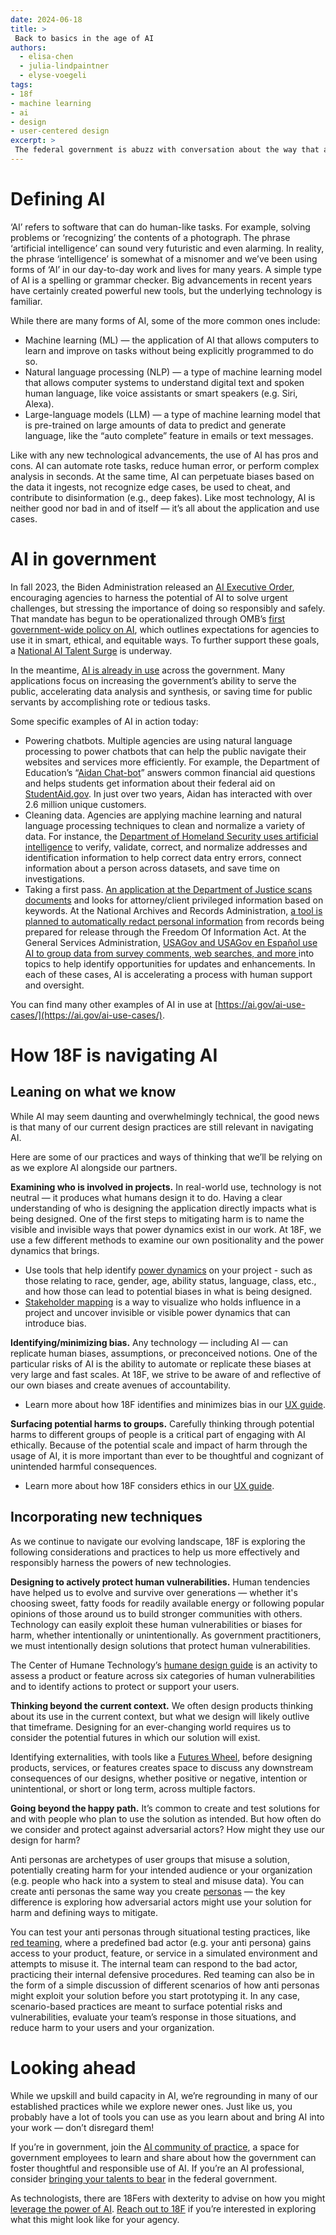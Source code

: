 ```yaml
---
date: 2024-06-18
title: >
 Back to basics in the age of AI
authors:
  - elisa-chen
  - julia-lindpaintner
  - elyse-voegeli
tags:
- 18f
- machine learning
- ai
- design
- user-centered design
excerpt: >
 The federal government is abuzz with conversation about the way that artificial intelligence (AI) is going to change the game. Since 18F partners with agencies to drive technology modernization forward, our ability to navigate the opportunities and risks associated with AI is critical. But as we’re learning new things, we also find ourselves going back to basics. As we evaluate and use AI, we can rely on many of the same practices that we apply to any other new technology. Read on for a quick overview of AI, its place in government today, and the techniques and frameworks we’re using as we navigate this new landscape.
---
```


# Defining AI

‘AI’ refers to software that can do human-like tasks. For example, solving problems or ‘recognizing’ the contents of a photograph. The phrase ‘artificial intelligence’ can sound very futuristic and even alarming. In reality, the phrase ‘intelligence’ is somewhat of a misnomer and we’ve been using forms of ‘AI’ in our day-to-day work and lives for many years. A simple type of AI is a spelling or grammar checker. Big advancements in recent years have certainly created powerful new tools, but the underlying technology is familiar.

While there are many forms of AI, some of the more common ones include:
- Machine learning (ML) — the application of AI that allows computers to learn and improve on tasks without being explicitly programmed to do so.
- Natural language processing (NLP) — a type of machine learning model that allows computer systems to understand digital text and spoken human language, like voice assistants or smart speakers (e.g. Siri, Alexa).
- Large-language models (LLM) — a type of machine learning model that is pre-trained on large amounts of data to predict and generate language, like the “auto complete” feature in emails or text messages.

Like with any new technological advancements, the use of AI has pros and cons. AI can automate rote tasks, reduce human error, or perform complex analysis in seconds. At the same time, AI can perpetuate biases based on the data it ingests, not recognize edge cases, be used to cheat, and contribute to disinformation (e.g., deep fakes). Like most technology, AI is neither  good nor bad in and of itself — it’s all about the application and use cases.

# AI in government

In fall 2023, the Biden Administration released an [AI Executive Order](https://www.whitehouse.gov/briefing-room/presidential-actions/2023/10/30/executive-order-on-the-safe-secure-and-trustworthy-development-and-use-of-artificial-intelligence/), encouraging agencies to harness the potential of AI to solve urgent challenges, but stressing the importance of doing so responsibly and safely. That mandate has begun to be operationalized through OMB’s [first government-wide policy on AI](https://www.whitehouse.gov/wp-content/uploads/2024/03/M-24-10-Advancing-Governance-Innovation-and-Risk-Management-for-Agency-Use-of-Artificial-Intelligence.pdf), which outlines expectations for agencies to use it in smart, ethical, and equitable ways. To further support these goals, a [National AI Talent Surge](https://ai.gov/apply/) is underway.

In the meantime, [AI is already in use](https://ai.gov/ai-use-cases/) across the government. Many applications focus on increasing the government’s ability to serve the public, accelerating data analysis and synthesis, or saving time for public servants by accomplishing rote or tedious tasks.

Some specific examples of AI in action today:
- Powering chatbots. Multiple agencies are using natural language processing to power chatbots that can help the public navigate their websites and services more efficiently. For example, the Department of Education’s “[Aidan Chat-bot](https://www2.ed.gov/about/offices/list/ocio/technology/ai-inventory/index.html)” answers common financial aid questions and helps students get information about their federal aid on [StudentAid.gov](http://studentaid.gov/). In just over two years, Aidan has interacted with over 2.6 million unique customers.
- Cleaning data. Agencies are applying machine learning and natural language processing techniques to clean and normalize a variety of data. For instance, the [Department of Homeland Security uses artificial intelligence](https://www.dhs.gov/data/AI_inventory) to verify, validate, correct, and normalize addresses and identification information to help correct data entry errors, connect information about a person across datasets, and save time on investigations.
- Taking a first pass. [An application at the Department of Justice scans documents](https://www.justice.gov/open/archives/page/file/1517316/dl) and looks for attorney/client privileged information based on keywords. At the National Archives and Records Administration, [a tool is planned to automatically redact personal information](https://www.archives.gov/data/ai-inventory) from records being prepared for release through the Freedom Of Information Act. At the General Services Administration, [USAGov and USAGov en Español use AI to group data from survey comments, web searches, and more ](https://tech.gsa.gov/ai-inventory/)into topics to help identify opportunities for updates and enhancements. In each of these cases, AI is accelerating a process with human support and oversight.

You can find many other examples of AI in use at [https://ai.gov/ai-use-cases/](https://ai.gov/ai-use-cases/).

# How 18F is navigating AI

## Leaning on what we know

While AI may seem daunting and overwhelmingly technical, the good news is that many of our current design practices are still relevant in navigating AI.

Here are some of our practices and ways of thinking that we’ll be relying on as we explore AI alongside our partners.

**Examining who is involved in projects.** In real-world use, technology is not neutral — it produces what humans design it to do. Having a clear understanding of who is designing the application directly impacts what is being designed. One of the first steps to mitigating harm is to name the visible and invisible ways that power dynamics exist in our work. At 18F, we use a few different methods to examine our own positionality and the power dynamics that brings.

- Use tools that help identify [power dynamics](https://guides.18f.gov/ux-guide/research/share-power/) on your project - such as those relating to   race, gender, age, ability status, language, class, etc., and how those can lead to potential biases in what is being designed.
- [Stakeholder mapping](https://guides.18f.gov/methods/discover/stakeholder-influence-mapping/) is a way to visualize who holds influence in a project and uncover invisible or visible power dynamics that can introduce bias.

**Identifying/minimizing bias.**  Any technology — including AI — can replicate human biases, assumptions, or preconceived notions.  One of the particular risks of AI is the ability to automate or replicate these biases at very large and fast scales. At 18F, we strive to be aware of and reflective of our own biases and create avenues of accountability.

- Learn more about how 18F identifies and minimizes bias in our [UX guide](https://guides.18f.gov/ux-guide/research/bias/).

**Surfacing potential harms to groups.** Carefully thinking through potential harms to different groups of people is a critical part of engaging with AI ethically. Because of the potential scale and impact of harm through the usage of AI, it is more important than ever to be thoughtful and cognizant of unintended harmful consequences.

- Learn more about how 18F considers ethics in our [UX guide](https://guides.18f.gov/ux-guide/research/ethics/).

## Incorporating new techniques

As we continue to navigate our evolving landscape, 18F is exploring the following considerations and practices to help us more effectively and responsibly harness the powers of new technologies.

**Designing to actively protect human vulnerabilities.** Human tendencies have helped us to evolve and survive over generations — whether it's choosing sweet, fatty foods for readily available energy or following popular opinions of those around us to build stronger communities with others. Technology can easily exploit these human vulnerabilities or biases for harm, whether intentionally or unintentionally. As government practitioners, we must intentionally design solutions that protect human vulnerabilities.

The Center of Humane Technology’s [humane design guide](https://s3.amazonaws.com/com.appolearning.files/production/uploads/uploaded_file/0fd922be-3bbc-46ea-b1a2-fdeb8eb4e3d5/Humane_Tech_Design_Guide.pdf) is an activity to assess a product or feature across six categories of human vulnerabilities and to identify actions to protect or support your users.

**Thinking beyond the current context.** We often design products thinking about its use in the current context, but what we design will likely outlive that timeframe. Designing for an ever-changing world requires us to consider the potential futures in which our solution will exist.

Identifying externalities, with tools like a [Futures Wheel](https://en.wikipedia.org/wiki/Futures_wheel), before designing products, services, or features creates space to discuss any downstream consequences of our designs, whether positive or negative, intention or unintentional, or short or long term, across multiple factors.

**Going beyond the happy path.** It’s common to create and test solutions for and with people who plan to use the solution as intended. But how often do we consider and protect against adversarial actors? How might they use our design for harm?

Anti personas are archetypes of user groups that misuse a solution, potentially creating harm for your intended audience or your organization (e.g. people who hack into a system to steal and misuse data). You can create anti personas the same way you create [personas](https://methods.18f.gov/decide/personas/) — the key difference is exploring how adversarial actors might use your solution for harm and defining ways to mitigate.

You can test your anti personas through situational testing practices, like [red teaming](https://csrc.nist.gov/glossary/term/red_team_exercise), where a predefined bad actor (e.g. your anti persona) gains access to your product, feature, or service in a simulated environment and attempts to misuse it. The internal team can respond to the bad actor, practicing their internal defensive procedures. Red teaming can also be in the form of a simple discussion of different scenarios of how anti personas might exploit your solution before you start prototyping it. In any case, scenario-based practices are meant to surface potential risks and vulnerabilities, evaluate your team’s response in those situations, and reduce harm to your users and your organization.

# Looking ahead

While we upskill and build capacity in AI, we’re regrounding in many of our established practices while we explore newer ones. Just like us, you probably have a lot of tools you can use as you learn about and bring AI into your work — don’t disregard them!

If you’re in government, join the [AI community of practice](https://coe.gsa.gov/communities/ai.html), a space for government employees to learn and share about how the government can foster thoughtful and responsible use of AI. If you’re an AI professional, consider [bringing your talents to bear](https://ai.gov/apply/) in the federal government.

As technologists, there are 18Fers with dexterity to advise on how you might [leverage the power of AI](https://18f.gsa.gov/AI-services/).  [Reach out to 18F](https://18f.gsa.gov/AI-services/) if you’re interested in exploring what this might look like for your agency.
